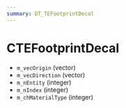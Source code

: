 ```yaml
---
summary: DT_TEFootprintDecal
---
```


# CTEFootprintDecal


* `m_vecOrigin` (vector)
* `m_vecDirection` (vector)
* `m_nEntity` (integer)
* `m_nIndex` (integer)
* `m_chMaterialType` (integer)
